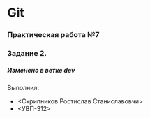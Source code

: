 # Git
### Практическая работа №7
### Задание 2.
##### Изменено в ветке dev
Выполнил:
* <Скрипников Ростислав Станиславовчи>
* <УВП-312>